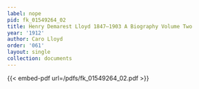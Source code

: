 ```yaml
---
label: nope
pid: fk_01549264_02
title: Henry Demarest Lloyd 1847—1903 A Biography Volume Two
year: '1912'
author: Caro Lloyd
order: '061'
layout: single
collection: documents
---
```



{{< embed-pdf url=/pdfs/fk_01549264_02.pdf >}}